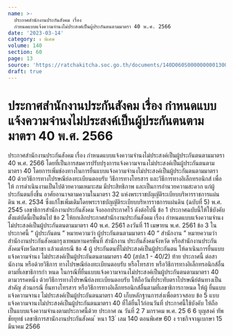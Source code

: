 ```yaml
---
name: >-
  ประกาศสำนักงานประกันสังคม เรื่อง
  กำหนดแบบแจ้งความจำนงไม่ประสงค์เป็นผู้ประกันตนตามมาตรา 40 พ.ศ. 2566
date: '2023-03-14'
category: ง พิเศษ
volume: 140
section: 60
page: 13
source: 'https://ratchakitcha.soc.go.th/documents/140D060S0000000001300.pdf'
draft: true
---
```


# ประกาศสำนักงานประกันสังคม เรื่อง กำหนดแบบแจ้งความจำนงไม่ประสงค์เป็นผู้ประกันตนตามมาตรา 40 พ.ศ. 2566

ประกาศสำนักงานประกันสังคม เรื่อง กำหนดแบบแจ้งความจำนงไม่ประสงค์เป็นผู้ประกันตนตามมาตรา 40 พ.ศ. 2566 โดยที่เป็นการสมควรปรับปรุงการแจ้งความจานงไม่ประสงค์เป็นผู้ประกันตนตามมาตรา 40 โดยการเพิ่มช่องทางในการยื่นแบบแจ้งความจำนงไม่ประสงค์เป็นผู้ประกันตนตามมาตรา 40 ด้วยวิธีการทางไปรษณีย์ลงทะเบียนตอบรับ วิธีการทางโทรสาร และวิธีการทางอิเล็กทรอนิกส์ เพื่อให้ การดำเนินงานเป็นไปด้วยความเหมาะสม มีประสิทธิภาพ และเป็นการอำนวยความสะดวก แก่ผู้ประกันตนยิ่งขึ้น อาศัยอานาจตามความในมาตรา 32 แห่งพระราชบัญญัติระเบียบบริหารราชการแผ่นดิน พ.ศ. 2534 ซึ่งแก้ไขเพิ่มเติมโดยพระราชบัญญัติระเบียบบริหารราชการแผ่นดิน (ฉบับที่ 5) พ.ศ. 2545 เลขาธิการสำนักงานประกันสังคม จึงออกประกาศไว้ ดังต่อไปนี้ ข้อ 1 ประกาศฉบับนี้ให้ใช้บังคับตั้งแต่บัดนี้เป็นต้นไป ข้อ 2 ให้ยกเลิกประกาศสำนักงานประกันสังคม เรื่อง กำหนดแบบแจ้งความจำนง ไม่ประสงค์เป็นผู้ประกันตนตามมาตรา 40 พ.ศ. 2561 ลงวันที่ 11 เมษายน พ.ศ. 2561 ข้อ 3 ในประกาศนี้ “ ผู้ประกันตน ” หมายความว่า ผู้ประกันตนตามมาตรา 40 “ สำนักงาน ” หมายความว่า สำนักงานประกันสังคมกรุงเทพมหานครพื้นที่ สำนักงาน ประกันสังคมจังหวัด หรือสำนักงานประกันสังคมจังหวัดสาขา แล้วแต่กรณี ข้อ 4 ผู้ ประกันตนที่ไม่ประสงค์เป็นผู้ประกันตน ให้ดาเนินการยื่นแบบแจ้งความจำนง ไม่ประสงค์เป็นผู้ประกันตนตามมาตรา 40 (สปส.1 - 40/2) ท้าย ประกาศนี้ ต่อสานักงาน หรือด้วยวิธีการ ทางไปรษณีย์ลงทะเบียนตอบรับ หรือโทรสาร หรือวิธีการทางอิเล็กทรอนิกส์อื่นตามที่เลขาธิการกำ หนด ในกรณีที่ยื่นแบบแจ้งความจานงไม่ประสงค์เป็นผู้ประกันตนตามมาตรา 40 ตามวรรคหนึ่ง ด้วยวิธีการทางไปรษณีย์ลงทะเบียนตอบรับ ให้ถือวันที่ประทับตราไปรษณีย์ต้นทางเป็นสำคัญ ส่วนกรณี ยื่นทางโทรสาร หรือวิธีการทางอิเล็กทรอนิกส์อื่นตามที่เลขาธิการกาหนด ให้ผู้ ยื่นแบบแจ้งความจานง ไม่ประสงค์เป็นผู้ประกันตนมาตรา 40 เก็บหลักฐานการส่งเพื่อตรวจสอบ ข้อ 5 แบบแจ้งความจานงไม่ประสงค์เป็นผู้ประกันตนมาตรา 40 ที่ได้ยื่นไว้ก่อนวันที่ ประกาศนี้ใช้บังคับ ให้ถือเป็นแบบแจ้งความจำนงตามประกาศนี้ด้วย ประกาศ ณ วันที่ 2 7 มกราคม พ.ศ. 25 6 6 บุญสงค์ ทัพชัยยุทธ์ เลขาธิการสานักงานประกันสังคม ้ หนา 13 ่ เลม 140 ตอนพิเศษ 60 ง ราชกิจจานุเบกษา 15 มีนาคม 2566

